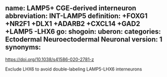 name: LAMP5+ CGE-derived interneuron
abbreviation: INT-LAMP5
definition: +FOXG1 +NR2F1 +DLX1 +ADARB2 +CXCL14 +GAD2 +LAMP5 -LHX6
go:
shogoin: 
uberon: 
categories: Ectodermal Neuroectodermal Neuronal
version: 1
synonyms:
---

https://doi.org/10.1038/s41586-020-2781-z

Exclude LHX6 to avoid double-labeling LAMP5-LHX6 interneurons